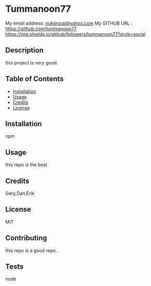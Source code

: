 

# Tummanoon77
My email address: nukgroup@yahoo.com
My GITHUB URL : https://github.com/tummanoon77
https://img.shields.io/github/followers/tummanoon77?style=social

## Description
this project is very good.

## Table of Contents
* [Installation](#installation)
* [Usage](#usage)
* [Credits](#credits)
* [License](#license)

## Installation
npm

## Usage 
this repo is the best
## Credits
Gary,Dan,Erik
## License
MIT
## Contributing
this repo is a good repo .
## Tests
node

